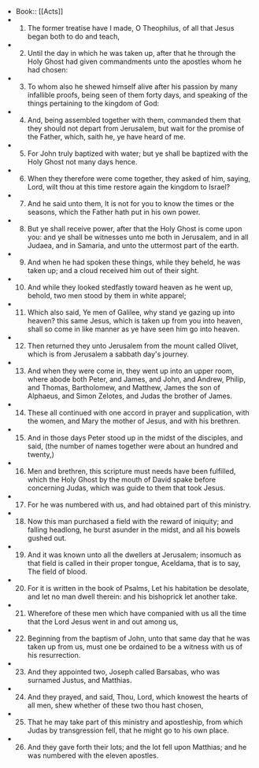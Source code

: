 - Book:: [[Acts]]
- 1. The former treatise have I made, O Theophilus, of all that Jesus began both to do and teach,
- 2. Until the day in which he was taken up, after that he through the Holy Ghost had given commandments unto the apostles whom he had chosen:
- 3. To whom also he shewed himself alive after his passion by many infallible proofs, being seen of them forty days, and speaking of the things pertaining to the kingdom of God:
- 4. And, being assembled together with them, commanded them that they should not depart from Jerusalem, but wait for the promise of the Father, which, saith he, ye have heard of me.
- 5. For John truly baptized with water; but ye shall be baptized with the Holy Ghost not many days hence.
- 6. When they therefore were come together, they asked of him, saying, Lord, wilt thou at this time restore again the kingdom to Israel?
- 7. And he said unto them, It is not for you to know the times or the seasons, which the Father hath put in his own power.
- 8. But ye shall receive power, after that the Holy Ghost is come upon you: and ye shall be witnesses unto me both in Jerusalem, and in all Judaea, and in Samaria, and unto the uttermost part of the earth.
- 9. And when he had spoken these things, while they beheld, he was taken up; and a cloud received him out of their sight.
- 10. And while they looked stedfastly toward heaven as he went up, behold, two men stood by them in white apparel;
- 11. Which also said, Ye men of Galilee, why stand ye gazing up into heaven? this same Jesus, which is taken up from you into heaven, shall so come in like manner as ye have seen him go into heaven.
- 12. Then returned they unto Jerusalem from the mount called Olivet, which is from Jerusalem a sabbath day's journey.
- 13. And when they were come in, they went up into an upper room, where abode both Peter, and James, and John, and Andrew, Philip, and Thomas, Bartholomew, and Matthew, James the son of Alphaeus, and Simon Zelotes, and Judas the brother of James.
- 14. These all continued with one accord in prayer and supplication, with the women, and Mary the mother of Jesus, and with his brethren.
- 15. And in those days Peter stood up in the midst of the disciples, and said, (the number of names together were about an hundred and twenty,)
- 16. Men and brethren, this scripture must needs have been fulfilled, which the Holy Ghost by the mouth of David spake before concerning Judas, which was guide to them that took Jesus.
- 17. For he was numbered with us, and had obtained part of this ministry.
- 18. Now this man purchased a field with the reward of iniquity; and falling headlong, he burst asunder in the midst, and all his bowels gushed out.
- 19. And it was known unto all the dwellers at Jerusalem; insomuch as that field is called in their proper tongue, Aceldama, that is to say, The field of blood.
- 20. For it is written in the book of Psalms, Let his habitation be desolate, and let no man dwell therein: and his bishoprick let another take.
- 21. Wherefore of these men which have companied with us all the time that the Lord Jesus went in and out among us,
- 22. Beginning from the baptism of John, unto that same day that he was taken up from us, must one be ordained to be a witness with us of his resurrection.
- 23. And they appointed two, Joseph called Barsabas, who was surnamed Justus, and Matthias.
- 24. And they prayed, and said, Thou, Lord, which knowest the hearts of all men, shew whether of these two thou hast chosen,
- 25. That he may take part of this ministry and apostleship, from which Judas by transgression fell, that he might go to his own place.
- 26. And they gave forth their lots; and the lot fell upon Matthias; and he was numbered with the eleven apostles.
